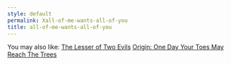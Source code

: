```yaml
---
style: default
permalink: Xall-of-me-wants-all-of-you
title: all-of-me-wants-all-of-you
---
```

You may also like:
[The Lesser of Two Evils](http://scp-wiki.net/the-lesser-of-two-evils)
[Origin: One Day Your Toes May Reach The Trees](http://scp-wiki.net/origin-one-day-your-toes-may-reach-the-trees)